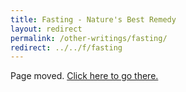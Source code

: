 ```yaml
---
title: Fasting - Nature's Best Remedy
layout: redirect
permalink: /other-writings/fasting/
redirect: ../../f/fasting
---
```


Page moved. [Click here to go there.](/f/fasting)
